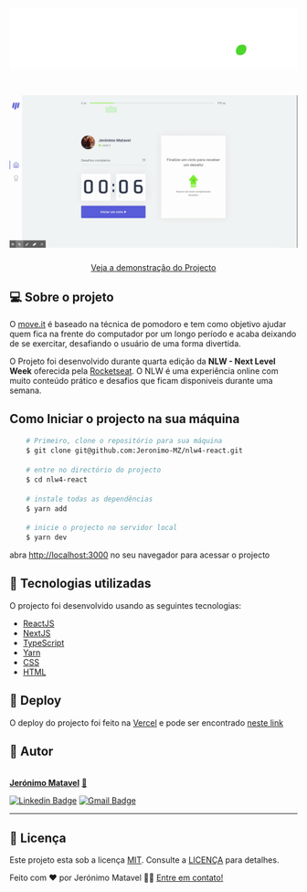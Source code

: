 <h1 align='center'>
    <img src='./public/Logo_Login.svg'>
</h1>
<h1>
    <img src='./public/move_it.gif'>
</h1>

<p align='center'>
<a href='https://nlw4-react.vercel.app/'>Veja a demonstração do Projecto</a>
</p>

## 💻 Sobre o projeto

O [move.it](https://nlw4-react.vercel.app/) é baseado na técnica de pomodoro e tem como objetivo ajudar quem fica na frente do computador por um longo período e acaba deixando de se exercitar, desafiando o usuário de uma forma divertida.

O Projeto foi desenvolvido durante quarta edição da **NLW - Next Level Week** oferecida pela [Rocketseat](https://blog.rocketseat.com.br/primeira-next-level-week/).
O NLW é uma experiência online com muito conteúdo prático e desafios que ficam disponiveis durante uma semana.


## Como Iniciar o projecto na sua máquina


```bash
    # Primeiro, clone o repositório para sua máquina
    $ git clone git@github.com:Jeronimo-MZ/nlw4-react.git
    
    # entre no directório do projecto
    $ cd nlw4-react

    # instale todas as dependências
    $ yarn add

    # inicie o projecto no servidor local
    $ yarn dev
```

abra [http://localhost:3000](http://localhost:3000) no seu navegador para acessar o projecto

## 🚀 Tecnologias utilizadas

O projecto foi desenvolvido usando as seguintes tecnologias:

- [ReactJS](https://reactjs.org/)
- [NextJS](https://nextjs.org/)
- [TypeScript](https://www.typescriptlang.org/)
- [Yarn](https://yarnpkg.com/)
- [CSS](https://developer.mozilla.org/pt-BR/docs/Web/CSS)
- [HTML](https://developer.mozilla.org/pt-BR/docs/Web/HTML)

## 🚀 Deploy

O deploy do projecto foi feito na [Vercel](https://vercel.com/) e pode ser encontrado [neste link](https://nlw4-react.vercel.app/)

## 🦸 Autor 

<a href="https://github.com/Jeronimo-MZ">
 <img style="border-radius: 50%;" src="https://github.com/Jeronimo-MZ.png" width="100px;" alt=""/>
 <br />
 <b>Jerónimo Matavel</b></a> <a href="https://www.linkedin.com/in/jeronimo-matavel/" title="Jerónimo Matavel">🚀</a>
 <br />

 [![Linkedin Badge](https://img.shields.io/badge/-Jerónimo-blue?style=flat-square&logo=Linkedin&logoColor=white&link=https://www.linkedin.com/in/jeronimo-matavel/)](https://www.linkedin.com/in/jeronimo-matavel/) 
[![Gmail Badge](https://img.shields.io/badge/-mataveljeronimo@gmail.com-c14438?style=flat-square&logo=Gmail&logoColor=white&link=mailto:mataveljeronimo@gmail.com)](mailto:mataveljeronimo@gmail.com)

---

## 📝 Licença

Este projeto esta sob a licença [MIT](./LICENSE). Consulte  a [LICENÇA](./LICENSE) para detalhes.

Feito com ❤️ por Jerónimo Matavel 👋🏽 [Entre em contato!](https://www.linkedin.com/in/jeronimo-matavel/)